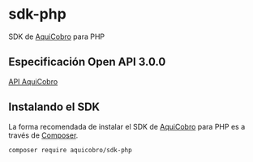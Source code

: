 # sdk-php
SDK de [AquiCobro](https://www.aquicobro.com) para PHP

## Especificación Open API 3.0.0

[API AquiCobro](https://www.aquicobro.com/docs/api.html)

## Instalando el SDK
La forma recomendada de instalar el SDK de [AquiCobro](https://www.aquicobro.com) para PHP es a través de [Composer](https://getcomposer.org/).

    composer require aquicobro/sdk-php
